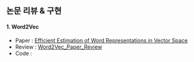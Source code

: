 ## 논문 리뷰 & 구현

#### 1. Word2Vec
- Paper : [Efficient Estimation of Word Representations in Vector Space](https://arxiv.org/pdf/1301.3781.pdf)
- Review : [Word2Vec_Paper_Review](https://oneul-hyeon.tistory.com/518)
- Code : 
